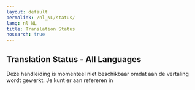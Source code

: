 ```yaml
---
layout: default
permalink: /nl_NL/status/
lang: nl_NL
title: Translation Status
nosearch: true
---
```


## Translation Status - All Languages

Deze handleiding is momenteel niet beschikbaar omdat aan de vertaling wordt gewerkt. Je kunt er aan refereren in 
